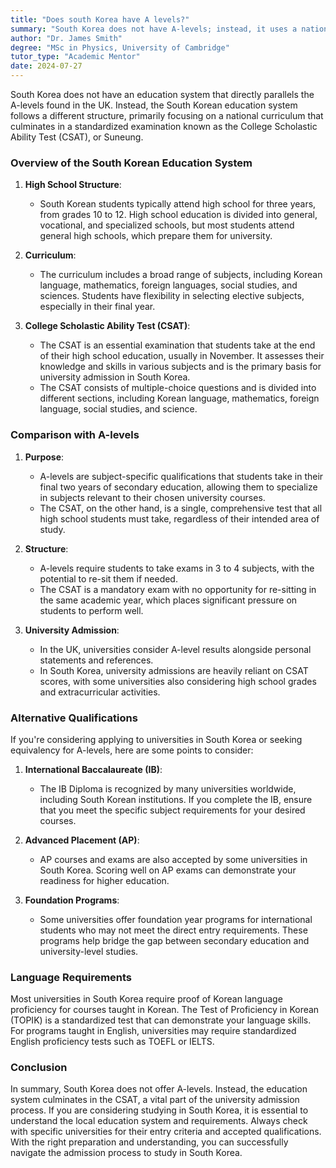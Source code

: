 ```yaml
---
title: "Does south Korea have A levels?"
summary: "South Korea does not have A-levels; instead, it uses a national curriculum and the College Scholastic Ability Test for university admissions."
author: "Dr. James Smith"
degree: "MSc in Physics, University of Cambridge"
tutor_type: "Academic Mentor"
date: 2024-07-27
---
```


South Korea does not have an education system that directly parallels the A-levels found in the UK. Instead, the South Korean education system follows a different structure, primarily focusing on a national curriculum that culminates in a standardized examination known as the College Scholastic Ability Test (CSAT), or Suneung. 

### Overview of the South Korean Education System

1. **High School Structure**: 
   - South Korean students typically attend high school for three years, from grades 10 to 12. High school education is divided into general, vocational, and specialized schools, but most students attend general high schools, which prepare them for university.
  
2. **Curriculum**: 
   - The curriculum includes a broad range of subjects, including Korean language, mathematics, foreign languages, social studies, and sciences. Students have flexibility in selecting elective subjects, especially in their final year.
  
3. **College Scholastic Ability Test (CSAT)**:
   - The CSAT is an essential examination that students take at the end of their high school education, usually in November. It assesses their knowledge and skills in various subjects and is the primary basis for university admission in South Korea.
   - The CSAT consists of multiple-choice questions and is divided into different sections, including Korean language, mathematics, foreign language, social studies, and science.

### Comparison with A-levels

1. **Purpose**:
   - A-levels are subject-specific qualifications that students take in their final two years of secondary education, allowing them to specialize in subjects relevant to their chosen university courses.
   - The CSAT, on the other hand, is a single, comprehensive test that all high school students must take, regardless of their intended area of study.

2. **Structure**:
   - A-levels require students to take exams in 3 to 4 subjects, with the potential to re-sit them if needed.
   - The CSAT is a mandatory exam with no opportunity for re-sitting in the same academic year, which places significant pressure on students to perform well.

3. **University Admission**:
   - In the UK, universities consider A-level results alongside personal statements and references.
   - In South Korea, university admissions are heavily reliant on CSAT scores, with some universities also considering high school grades and extracurricular activities.

### Alternative Qualifications

If you're considering applying to universities in South Korea or seeking equivalency for A-levels, here are some points to consider:

1. **International Baccalaureate (IB)**:
   - The IB Diploma is recognized by many universities worldwide, including South Korean institutions. If you complete the IB, ensure that you meet the specific subject requirements for your desired courses.

2. **Advanced Placement (AP)**:
   - AP courses and exams are also accepted by some universities in South Korea. Scoring well on AP exams can demonstrate your readiness for higher education.

3. **Foundation Programs**:
   - Some universities offer foundation year programs for international students who may not meet the direct entry requirements. These programs help bridge the gap between secondary education and university-level studies.

### Language Requirements

Most universities in South Korea require proof of Korean language proficiency for courses taught in Korean. The Test of Proficiency in Korean (TOPIK) is a standardized test that can demonstrate your language skills. For programs taught in English, universities may require standardized English proficiency tests such as TOEFL or IELTS.

### Conclusion

In summary, South Korea does not offer A-levels. Instead, the education system culminates in the CSAT, a vital part of the university admission process. If you are considering studying in South Korea, it is essential to understand the local education system and requirements. Always check with specific universities for their entry criteria and accepted qualifications. With the right preparation and understanding, you can successfully navigate the admission process to study in South Korea.
    
